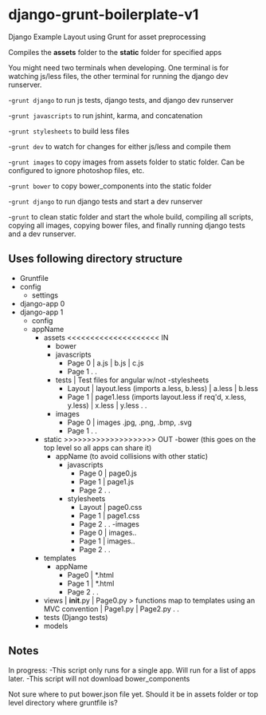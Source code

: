 django-grunt-boilerplate-v1
===========================

Django Example Layout using Grunt for asset preprocessing
    
Compiles the **assets** folder to the **static** folder for specified apps


You might need two terminals when developing. One terminal is for watching js/less files,
the other terminal for running the django dev runserver.

-`grunt django` to run js tests, django tests, and django dev runserver                    

-`grunt javascripts` to run jshint, karma, and concatenation

-`grunt stylesheets` to build less files

-`grunt dev` to watch for changes for either js/less and compile them 

-`grunt images` to copy images from assets folder to static folder. Can be configured to ignore photoshop files, etc.

-`grunt bower` to copy bower_components into the static folder

-`grunt django` to run django tests and start a dev runserver

-`grunt` to clean static folder and start the whole build, compiling all scripts, copying
all images, copying bower files, and finally running django tests and a dev runserver.



Uses following directory structure
----------------------------------
- Gruntfile
- config
    - settings
- django-app 0
- django-app 1
    - config
    - appName
        - assets <<<<<<<<<<<<<<<<<<<< IN 
            - bower
            - javascripts
                - Page 0
                    | a.js
                    | b.js
                    | c.js
                - Page 1
                .
                .
            - tests
                | Test files for angular w/not
            -stylesheets
                - Layout
                    | layout.less (imports a.less, b.less)
                    | a.less 
                    | b.less
                - Page 1
                    | page1.less (imports layout.less if req'd, x.less, y.less)
                    | x.less
                    | y.less
                .
                .
            - images
                - Page 0
                    | images .jpg, .png, .bmp, .svg
                - Page 1
                .
                .
        - static >>>>>>>>>>>>>>>>>>>> OUT
            -bower (this goes on the top level so all apps can share it)
            - appName (to avoid collisions with other static)
                - javascripts
                    - Page 0
                        | page0.js 
                    - Page 1
                        | page1.js
                    - Page 2
                    .
                    .
                - stylesheets
                    - Layout
                        | page0.css
                    - Page 1
                        | page1.css
                    - Page 2
                    .
                    .
                -images
                    - Page 0 
                        | images..
                    - Page 1
                        | images..
                    - Page 2
                    .
                    .
        - templates
            - appName
                - Page0
                    | *.html
                - Page 1
                    | *.html
                - Page 2
                .
                .
        - views
            | __init__.py
            | Page0.py 
                > functions map to templates using an MVC convention
            | Page1.py
            | Page2.py
            .
            .
        - tests (Django tests)
        - models




Notes
--------------
In progress: 
-This script only runs for a single app. Will run for a list of apps later.
-This script will not download bower_components

Not sure where to put bower.json file yet. Should it be in assets folder or top
level directory where gruntfile is?

